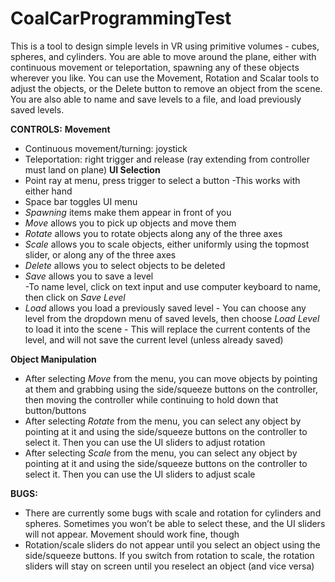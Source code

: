 # CoalCarProgrammingTest
This is a tool to design simple levels in VR using primitive volumes - cubes, spheres, and cylinders. You are able to move around the plane, either with continuous movement or teleportation, spawning any of these objects wherever you like. You can use the Movement, Rotation and Scalar tools to adjust the objects, or the Delete button to remove an object from the scene. You are also able to name and save levels to a file, and load previously saved levels.

**CONTROLS:**
**Movement**
- Continuous movement/turning: joystick 
- Teleportation: right trigger and release (ray extending from controller must land on plane)
**UI Selection**
- Point ray at menu, press trigger to select a button 
    -This works with either hand
- Space bar toggles UI menu
- _Spawning_ items make them appear in front of you 
- _Move_ allows you to pick up objects and move them
- _Rotate_ allows you to rotate objects along any of the three axes
- _Scale_ allows you to scale objects, either uniformly using the topmost slider, or along any of the three axes
- _Delete_ allows you to select objects to be deleted
- _Save_ allows you to save a level   
    -To name level, click on text input and use computer keyboard to name, then click on _Save Level_
- _Load_ allows you load a previously saved level
       - You can choose any level from the dropdown menu of saved levels, then choose _Load Level_ to load it into the scene
           - This will replace the current contents of the level, and will not save the current level (unless already saved)

**Object Manipulation**
- After selecting _Move_ from the menu, you can move objects by pointing at them and grabbing using the side/squeeze buttons on the  controller, then moving the controller while continuing to hold down that button/buttons
- After selecting _Rotate_ from the menu, you can select any object by pointing at it and using the side/squeeze buttons on the controller to select it. Then you can use the UI sliders to adjust rotation
- After selecting _Scale_ from the menu, you can select any object by pointing at it and using the side/squeeze buttons on the controller to select it. Then you can use the UI sliders to adjust scale

**BUGS:**
- There are currently some bugs with scale and rotation for cylinders and spheres. Sometimes you won’t be able to select these, and the UI sliders will not appear. Movement should work fine, though
- Rotation/scale sliders do not appear until you select an object using the side/squeeze buttons. If you switch from rotation to scale, the rotation sliders will stay on screen until you reselect an object (and vice versa)

